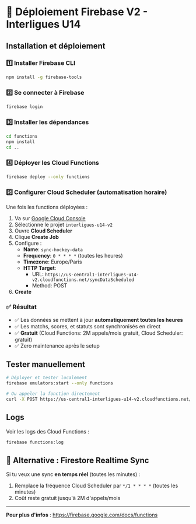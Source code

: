 # 🚀 Déploiement Firebase V2 - Interligues U14

## Installation et déploiement

### 1️⃣ Installer Firebase CLI
```bash
npm install -g firebase-tools
```

### 2️⃣ Se connecter à Firebase
```bash
firebase login
```

### 3️⃣ Installer les dépendances
```bash
cd functions
npm install
cd ..
```

### 4️⃣ Déployer les Cloud Functions
```bash
firebase deploy --only functions
```

### 5️⃣ Configurer Cloud Scheduler (automatisation horaire)

Une fois les functions déployées :

1. Va sur [Google Cloud Console](https://console.cloud.google.com)
2. Sélectionne le projet `interligues-u14-v2`
3. Ouvre **Cloud Scheduler**
4. Clique **Create Job**
5. Configure :
   - **Name**: `sync-hockey-data`
   - **Frequency**: `0 * * * *` (toutes les heures)
   - **Timezone**: Europe/Paris
   - **HTTP Target**: 
     - URL: `https://us-central1-interligues-u14-v2.cloudfunctions.net/syncDataScheduled`
     - Method: POST
6. **Create**

### ✅ Résultat

- ✅ Les données se mettent à jour **automatiquement toutes les heures**
- ✅ Les matchs, scores, et statuts sont synchronisés en direct
- ✅ **Gratuit** (Cloud Functions: 2M appels/mois gratuit, Cloud Scheduler: gratuit)
- ✅ Zero maintenance après le setup

## Tester manuellement

```bash
# Déployer et tester localement
firebase emulators:start --only functions

# Ou appeler la fonction directement
curl -X POST https://us-central1-interligues-u14-v2.cloudfunctions.net/syncData
```

## Logs

Voir les logs des Cloud Functions :
```bash
firebase functions:log
```

## 🔄 Alternative : Firestore Realtime Sync

Si tu veux une sync **en temps réel** (toutes les minutes) :
1. Remplace la fréquence Cloud Scheduler par `*/1 * * * *` (toutes les minutes)
2. Coût reste gratuit jusqu'à 2M d'appels/mois

---

**Pour plus d'infos** : https://firebase.google.com/docs/functions
